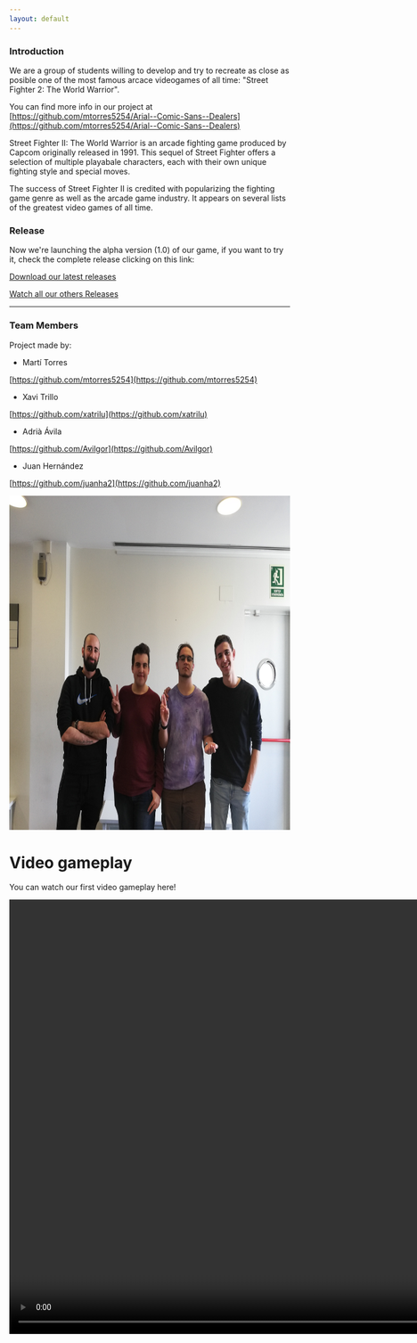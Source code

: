 ```yaml
---
layout: default
---
```



### Introduction

We are a group of students willing to develop and try to recreate as close as posible one of the most famous arcace videogames of all time: "Street Fighter 2: The World Warrior".

You can find more info in our project at [https://github.com/mtorres5254/Arial--Comic-Sans--Dealers](https://github.com/mtorres5254/Arial--Comic-Sans--Dealers)

Street Fighter II: The World Warrior is an arcade fighting game produced by Capcom originally released in 1991. This sequel of Street Fighter offers a selection of multiple playabale characters, each with their own unique fighting style and special moves.

The success of Street Fighter II is credited with popularizing the fighting game genre as well as the arcade game industry. It appears on several lists of the greatest video games of all time.


### Release

Now we're launching the alpha version (1.0) of our game, if you want to try it, check the complete release clicking on this link:

[Download our latest releases](https://github.com/mtorres5254/Arial--Comic-Sans--Dealers/releases/download/1.0/Street.Fighter.II.-.Arial.Comic.Sans.Dealer.zip)

[Watch all our others Releases](https://github.com/mtorres5254/Arial--Comic-Sans--Dealers/releases)

* * *


### Team Members
Project made by:

* Martí Torres 

[https://github.com/mtorres5254](https://github.com/mtorres5254)

* Xavi Trillo

[https://github.com/xatrilu](https://github.com/xatrilu)

* Adrià Ávila

[https://github.com/Avilgor](https://github.com/Avilgor)

* Juan Hernández

[https://github.com/juanha2](https://github.com/juanha2)

<div class="figure">
  <source>
<img src="Wiki/Logo/Foto%20equip.jpg" width = "800" height = "600" class ="inline">

<p>
<H1>Video gameplay</H1>
  You can watch our first video gameplay here!
  </p>

 <video width="1024" height="780" controls>
  <source src="video.mp4" type="video/mp4">
  <controls>
 </video>
